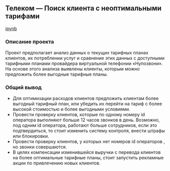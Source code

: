 ## Телеком — Поиск клиента с неоптимальными тарифами

[ipynb](https://github.com/lenkaoo/Portfolio/blob/main/Telecom%20project/telecom_finish.ipynb)

### Описание проекта
Проект предполагает анализ данных о текущих тарифных планах клиентов, их потреблении услуг и сравнение этих данных с доступными тарифными планами провайдера виртуальной телефонии «Нупозвони». На основе этого анализа выявлены клиенты, которым можно предложить более выгодные тарифные планы.

### Общий вывод
- Для оптимизации расходов клиентов предложить клиентам более выгодный тарифный план, или убедить их перейти на тариф с более высокой стоимостью и более выгодными условиями.
- Провести проверку клиентов, которые по одному номеру id оператора выполняют больше 12 часов звонков в день. Возможно, под одним id оператора, работают больше сотрудников, если это подтвердиться, то стоит изменить систему контроля, внести штрафы или блокировки.
- Провести проверку клиентов, у которых нет номеров id операторов , но звонки совершаются.
- В целях компенсации изменившейся выручки с перевода клиентов на более оптимальные тарифные планы, стоит запустить рекламные акции по привлечению новых клиентов.
